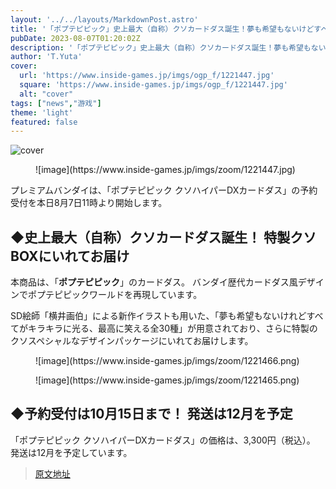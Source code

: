 ```yaml
---
layout: '../../layouts/MarkdownPost.astro'
title: '「ポプテピピック」史上最大（自称）クソカードダス誕生！夢も希望もないけどすべてがキラキラ光る、最高に笑える全30種'
pubDate: 2023-08-07T01:20:02Z
description: '「ポプテピピック」史上最大（自称）クソカードダス誕生！夢も希望もないけどすべてがキラキラ光る、最高に笑える全30種'
author: 'T.Yuta'
cover:
  url: 'https://www.inside-games.jp/imgs/ogp_f/1221447.jpg'
  square: 'https://www.inside-games.jp/imgs/ogp_f/1221447.jpg'
  alt: "cover"
tags: ["news","游戏"]
theme: 'light'
featured: false
---
```


![cover](https://www.inside-games.jp/imgs/ogp_f/1221447.jpg)

<figure class="ctms-editor-image">![image](https://www.inside-games.jp/imgs/zoom/1221447.jpg)</figure>
<p>プレミアムバンダイは、「ポプテピピック クソハイパーDXカードダス」の予約受付を本日8月7日11時より開始します。</p>
<h2>◆<b>史上最大（自称）クソカードダス誕生！ 特製クソBOXにいれてお届け</b></h2>
<p>本商品は、「<b>ポプテピピック</b>」のカードダス。 バンダイ歴代カードダス風デザインでポプテピピックワールドを再現しています。</p>
<p>SD絵師「横井画伯」による新作イラストも用いた、「夢も希望もないけれどすべてがキラキラに光る、最高に笑える全30種」が用意されており、さらに特製のクソスペシャルなデザインパッケージにいれてお届けします。</p>
<figure class="ctms-editor-image">![image](https://www.inside-games.jp/imgs/zoom/1221466.png)</figure>
<figure class="ctms-editor-image">![image](https://www.inside-games.jp/imgs/zoom/1221465.png)</figure>
<h2>◆予約受付は10月15日まで！ 発送は12月を予定</h2>
<p>「ポプテピピック クソハイパーDXカードダス」の価格は、3,300円（税込）。 発送は12月を予定しています。</p>

>[原文地址](https://www.inside-games.jp/article/2023/08/07/147675.html)  